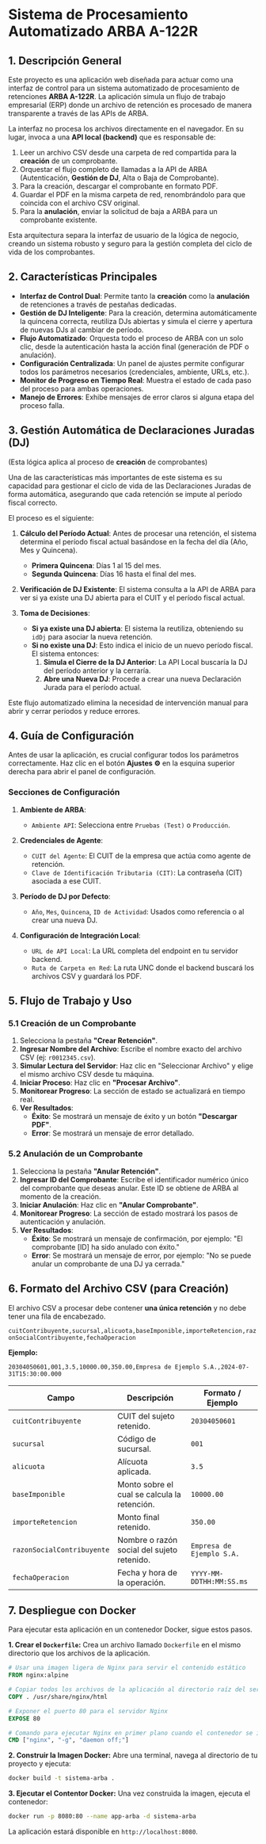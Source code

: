 # Sistema de Procesamiento Automatizado ARBA A-122R

## 1. Descripción General

Este proyecto es una aplicación web diseñada para actuar como una interfaz de control para un sistema automatizado de procesamiento de retenciones **ARBA A-122R**. La aplicación simula un flujo de trabajo empresarial (ERP) donde un archivo de retención es procesado de manera transparente a través de las APIs de ARBA.

La interfaz no procesa los archivos directamente en el navegador. En su lugar, invoca a una **API local (backend)** que es responsable de:
1.  Leer un archivo CSV desde una carpeta de red compartida para la **creación** de un comprobante.
2.  Orquestar el flujo completo de llamadas a la API de ARBA (Autenticación, **Gestión de DJ**, Alta o Baja de Comprobante).
3.  Para la creación, descargar el comprobante en formato PDF.
4.  Guardar el PDF en la misma carpeta de red, renombrándolo para que coincida con el archivo CSV original.
5.  Para la **anulación**, enviar la solicitud de baja a ARBA para un comprobante existente.

Esta arquitectura separa la interfaz de usuario de la lógica de negocio, creando un sistema robusto y seguro para la gestión completa del ciclo de vida de los comprobantes.

## 2. Características Principales

-   **Interfaz de Control Dual**: Permite tanto la **creación** como la **anulación** de retenciones a través de pestañas dedicadas.
-   **Gestión de DJ Inteligente**: Para la creación, determina automáticamente la quincena correcta, reutiliza DJs abiertas y simula el cierre y apertura de nuevas DJs al cambiar de período.
-   **Flujo Automatizado**: Orquesta todo el proceso de ARBA con un solo clic, desde la autenticación hasta la acción final (generación de PDF o anulación).
-   **Configuración Centralizada**: Un panel de ajustes permite configurar todos los parámetros necesarios (credenciales, ambiente, URLs, etc.).
-   **Monitor de Progreso en Tiempo Real**: Muestra el estado de cada paso del proceso para ambas operaciones.
-   **Manejo de Errores**: Exhibe mensajes de error claros si alguna etapa del proceso falla.

## 3. Gestión Automática de Declaraciones Juradas (DJ)

(Esta lógica aplica al proceso de **creación** de comprobantes)

Una de las características más importantes de este sistema es su capacidad para gestionar el ciclo de vida de las Declaraciones Juradas de forma automática, asegurando que cada retención se impute al período fiscal correcto.

El proceso es el siguiente:

1.  **Cálculo del Período Actual**: Antes de procesar una retención, el sistema determina el período fiscal actual basándose en la fecha del día (Año, Mes y Quincena).
    -   **Primera Quincena**: Días 1 al 15 del mes.
    -   **Segunda Quincena**: Días 16 hasta el final del mes.

2.  **Verificación de DJ Existente**: El sistema consulta a la API de ARBA para ver si ya existe una DJ abierta para el CUIT y el período fiscal actual.

3.  **Toma de Decisiones**:
    -   **Si ya existe una DJ abierta**: El sistema la reutiliza, obteniendo su `idDj` para asociar la nueva retención.
    -   **Si no existe una DJ**: Esto indica el inicio de un nuevo período fiscal. El sistema entonces:
        1.  **Simula el Cierre de la DJ Anterior**: La API Local buscaría la DJ del período anterior y la cerraría.
        2.  **Abre una Nueva DJ**: Procede a crear una nueva Declaración Jurada para el período actual.

Este flujo automatizado elimina la necesidad de intervención manual para abrir y cerrar períodos y reduce errores.

## 4. Guía de Configuración

Antes de usar la aplicación, es crucial configurar todos los parámetros correctamente. Haz clic en el botón **Ajustes ⚙️** en la esquina superior derecha para abrir el panel de configuración.

### Secciones de Configuración

1.  **Ambiente de ARBA**:
    -   `Ambiente API`: Selecciona entre `Pruebas (Test)` o `Producción`.

2.  **Credenciales de Agente**:
    -   `CUIT del Agente`: El CUIT de la empresa que actúa como agente de retención.
    -   `Clave de Identificación Tributaria (CIT)`: La contraseña (CIT) asociada a ese CUIT.

3.  **Período de DJ por Defecto**:
    -   `Año`, `Mes`, `Quincena`, `ID de Actividad`: Usados como referencia o al crear una nueva DJ.

4.  **Configuración de Integración Local**:
    -   `URL de API Local`: La URL completa del endpoint en tu servidor backend.
    -   `Ruta de Carpeta en Red`: La ruta UNC donde el backend buscará los archivos CSV y guardará los PDF.

## 5. Flujo de Trabajo y Uso

### 5.1 Creación de un Comprobante

1.  Selecciona la pestaña **"Crear Retención"**.
2.  **Ingresar Nombre del Archivo**: Escribe el nombre exacto del archivo CSV (ej: `r0012345.csv`).
3.  **Simular Lectura del Servidor**: Haz clic en "Seleccionar Archivo" y elige el mismo archivo CSV desde tu máquina.
4.  **Iniciar Proceso**: Haz clic en **"Procesar Archivo"**.
5.  **Monitorear Progreso**: La sección de estado se actualizará en tiempo real.
6.  **Ver Resultados**:
    -   **Éxito**: Se mostrará un mensaje de éxito y un botón **"Descargar PDF"**.
    -   **Error**: Se mostrará un mensaje de error detallado.

### 5.2 Anulación de un Comprobante

1.  Selecciona la pestaña **"Anular Retención"**.
2.  **Ingresar ID del Comprobante**: Escribe el identificador numérico único del comprobante que deseas anular. Este ID se obtiene de ARBA al momento de la creación.
3.  **Iniciar Anulación**: Haz clic en **"Anular Comprobante"**.
4.  **Monitorear Progreso**: La sección de estado mostrará los pasos de autenticación y anulación.
5.  **Ver Resultados**:
    -   **Éxito**: Se mostrará un mensaje de confirmación, por ejemplo: "El comprobante [ID] ha sido anulado con éxito."
    -   **Error**: Se mostrará un mensaje de error, por ejemplo: "No se puede anular un comprobante de una DJ ya cerrada."

## 6. Formato del Archivo CSV (para Creación)

El archivo CSV a procesar debe contener **una única retención** y no debe tener una fila de encabezado.

`cuitContribuyente,sucursal,alicuota,baseImponible,importeRetencion,razonSocialContribuyente,fechaOperacion`

**Ejemplo:**
```csv
20304050601,001,3.5,10000.00,350.00,Empresa de Ejemplo S.A.,2024-07-31T15:30:00.000
```

| Campo                     | Descripción                                         | Formato / Ejemplo         |
| ------------------------- | --------------------------------------------------- | ------------------------- |
| `cuitContribuyente`       | CUIT del sujeto retenido.                           | `20304050601`             |
| `sucursal`                | Código de sucursal.                                 | `001`                     |
| `alicuota`                | Alícuota aplicada.                                  | `3.5`                     |
| `baseImponible`           | Monto sobre el cual se calcula la retención.        | `10000.00`                |
| `importeRetencion`        | Monto final retenido.                               | `350.00`                  |
| `razonSocialContribuyente`| Nombre o razón social del sujeto retenido.          | `Empresa de Ejemplo S.A.` |
| `fechaOperacion`          | Fecha y hora de la operación.                       | `YYYY-MM-DDTHH:MM:SS.ms`  |


## 7. Despliegue con Docker

Para ejecutar esta aplicación en un contenedor Docker, sigue estos pasos.

**1. Crear el `Dockerfile`:**
Crea un archivo llamado `Dockerfile` en el mismo directorio que los archivos de la aplicación.
```dockerfile
# Usar una imagen ligera de Nginx para servir el contenido estático
FROM nginx:alpine

# Copiar todos los archivos de la aplicación al directorio raíz del servidor web
COPY . /usr/share/nginx/html

# Exponer el puerto 80 para el servidor Nginx
EXPOSE 80

# Comando para ejecutar Nginx en primer plano cuando el contenedor se inicie
CMD ["nginx", "-g", "daemon off;"]
```

**2. Construir la Imagen Docker:**
Abre una terminal, navega al directorio de tu proyecto y ejecuta:
```bash
docker build -t sistema-arba .
```

**3. Ejecutar el Contentor Docker:**
Una vez construida la imagen, ejecuta el contenedor:
```bash
docker run -p 8080:80 --name app-arba -d sistema-arba
```

La aplicación estará disponible en `http://localhost:8080`.